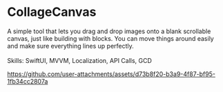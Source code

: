 # CollageCanvas
A simple tool that lets you drag and drop images onto a blank scrollable canvas, just like building with blocks. You can move things around easily and make sure everything lines up perfectly.<br><br>
Skills: SwiftUI, MVVM, Localization, API Calls, GCD

https://github.com/user-attachments/assets/d73b8f20-b3a9-4f87-bf95-1fb34cc2807a


